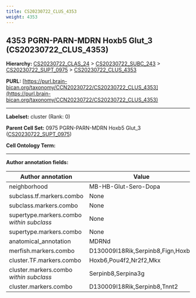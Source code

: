 ```yaml
---
title: CS20230722_CLUS_4353
weight: 4353
---
```

## 4353 PGRN-PARN-MDRN Hoxb5 Glut_3 (CS20230722_CLUS_4353)
<b>Hierarchy: </b>
[CS20230722_CLAS_24](../CS20230722_CLAS_24) >
[CS20230722_SUBC_243](../CS20230722_SUBC_243) >
[CS20230722_SUPT_0975](../CS20230722_SUPT_0975) >
[CS20230722_CLUS_4353](../CS20230722_CLUS_4353)

**PURL:** [https://purl.brain-bican.org/taxonomy/CCN20230722/CS20230722_CLUS_4353](https://purl.brain-bican.org/taxonomy/CCN20230722/CS20230722_CLUS_4353)

---


**Labelset:** cluster (Rank: 0)

**Parent Cell Set:** 0975 PGRN-PARN-MDRN Hoxb5 Glut_3 ([CS20230722_SUPT_0975](../CS20230722_SUPT_0975))



**Cell Ontology Term:** 

[MARKER GENES.]: #


---

[TRANSFERRED ANNOTATIONS.]: #


[AUTHOR ANNOTATION FIELDS.]: #


**Author annotation fields:**

| Author annotation | Value |
|-------------------|-------|
|neighborhood|MB-HB-Glut-Sero-Dopa|
|subclass.tf.markers.combo|None|
|subclass.markers.combo|None|
|supertype.markers.combo _within subclass_|None|
|supertype.markers.combo|None|
|anatomical_annotation|MDRNd|
|merfish.markers.combo|D130009I18Rik,Serpinb8,Fign,Hoxb5|
|cluster.TF.markers.combo|Hoxb6,Pou4f2,Nr2f2,Mkx|
|cluster.markers.combo _within subclass_|Serpinb8,Serpina3g|
|cluster.markers.combo|D130009I18Rik,Serpinb8,Tnnt2|
